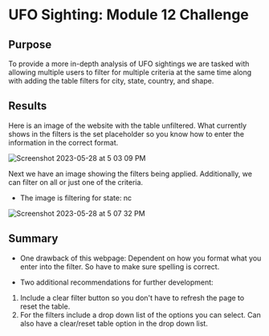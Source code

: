 # UFO Sighting: Module 12 Challenge

## Purpose

To provide a more in-depth analysis of UFO sightings we are tasked with allowing multiple users to filter for multiple criteria at the same time along with adding the table filters for city, state, country, and shape. 

## Results

Here is an image of the website with the table unfiltered. What currently shows in the filters is the set placeholder so you know how to enter the information in the correct format.

![Screenshot 2023-05-28 at 5 03 09 PM](https://github.com/Jall3n/UFO-Sighting-Module-12/assets/119149740/ff2b7862-927e-4f2f-8117-34536b251d9f)

Next we have an image showing the filters being applied. Additionally, we can filter on all or just one of the criteria.
- The image is filtering for state: nc

![Screenshot 2023-05-28 at 5 07 32 PM](https://github.com/Jall3n/UFO-Sighting-Module-12/assets/119149740/bf8cc63b-fdf9-4abf-b518-18101048b000)


## Summary

- One drawback of this webpage: Dependent on how you format what you enter into the filter. So have to make sure spelling is correct.


- Two additional recommendations for further development:
1. Include a clear filter button so you don't have to refresh the page to reset the table. 
2. For the filters include a drop down list of the options you can select. Can also have a clear/reset table option in the drop down list. 
